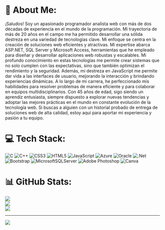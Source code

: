 # 💫 About Me:
¡Saludos! Soy un apasionado programador analista web con más de dos décadas de experiencia en el mundo de la programación. Mi trayectoria de más de 20 años en el campo me ha permitido desarrollar una sólida destreza en una variedad de tecnologías clave. Mi enfoque se centra en la creación de soluciones web eficientes y atractivas. Mi expertise abarca ASP.NET, SQL Server y Microsoft Access, herramientas que he empleado para diseñar y desarrollar aplicaciones web robustas y escalables. Mi profundo conocimiento en estas tecnologías me permite crear sistemas que no solo cumplen con las expectativas, sino que también optimizan el rendimiento y la seguridad. Además, mi destreza en JavaScript me permite dar vida a las interfaces de usuario, mejorando la interacción y brindando experiencias dinámicas. A lo largo de mi carrera, he perfeccionado mis habilidades para resolver problemas de manera eficiente y para colaborar en equipos multidisciplinarios. Con 45 años de edad, sigo siendo un aprendiz entusiasta, siempre dispuesto a explorar nuevas tendencias y adoptar las mejores prácticas en el mundo en constante evolución de la tecnología web. Si buscas a alguien con un historial probado de entrega de soluciones web de alta calidad, estoy aquí para aportar mi experiencia y pasión a tu equipo.


# 💻 Tech Stack:
![C](https://img.shields.io/badge/c-%2300599C.svg?style=for-the-badge&logo=c&logoColor=white) ![C++](https://img.shields.io/badge/c++-%2300599C.svg?style=for-the-badge&logo=c%2B%2B&logoColor=white) ![CSS3](https://img.shields.io/badge/css3-%231572B6.svg?style=for-the-badge&logo=css3&logoColor=white) ![HTML5](https://img.shields.io/badge/html5-%23E34F26.svg?style=for-the-badge&logo=html5&logoColor=white) ![JavaScript](https://img.shields.io/badge/javascript-%23323330.svg?style=for-the-badge&logo=javascript&logoColor=%23F7DF1E) ![Azure](https://img.shields.io/badge/azure-%230072C6.svg?style=for-the-badge&logo=azure-devops&logoColor=white) ![Oracle](https://img.shields.io/badge/Oracle-F80000?style=for-the-badge&logo=oracle&logoColor=white) ![.Net](https://img.shields.io/badge/.NET-5C2D91?style=for-the-badge&logo=.net&logoColor=white) ![Bootstrap](https://img.shields.io/badge/bootstrap-%23563D7C.svg?style=for-the-badge&logo=bootstrap&logoColor=white) ![MicrosoftSQLServer](https://img.shields.io/badge/Microsoft%20SQL%20Sever-CC2927?style=for-the-badge&logo=microsoft%20sql%20server&logoColor=white) ![Adobe Photoshop](https://img.shields.io/badge/adobephotoshop-%2331A8FF.svg?style=for-the-badge&logo=adobephotoshop&logoColor=white) ![Canva](https://img.shields.io/badge/Canva-%2300C4CC.svg?style=for-the-badge&logo=Canva&logoColor=white)
# 📊 GitHub Stats:
![](https://github-readme-stats.vercel.app/api?username=iledgaritoglez&theme=gruvbox&hide_border=false&include_all_commits=false&count_private=false)<br/>
![](https://github-readme-streak-stats.herokuapp.com/?user=iledgaritoglez&theme=gruvbox&hide_border=false)<br/>
![](https://github-readme-stats.vercel.app/api/top-langs/?username=iledgaritoglez&theme=gruvbox&hide_border=false&include_all_commits=false&count_private=false&layout=compact)

---
[![](https://visitcount.itsvg.in/api?id=iledgaritoglez&icon=1&color=1)](https://visitcount.itsvg.in)

<!-- Proudly created with GPRM ( https://gprm.itsvg.in ) -->
